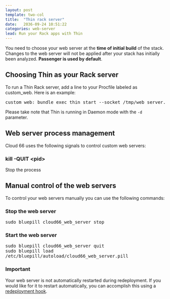 ```yaml
---
layout: post
template: two-col
title:  "Thin rack server"
date:   2036-09-24 10:51:22
categories: web-server
lead: Run your Rack apps with Thin
---
```



<p class="weighted">
    You need to choose your web server at the <strong>time of initial build</strong> of the stack. Changes to the web server will not be applied after your stack has initially been analyzed. <strong>Passenger is used by default</strong>.
</p>

## Choosing Thin as your Rack server
To run a Thin Rack server, add a line to your Procfile labeled as custom&#95;web. Here is an example:

<pre class='terminal'>
custom&#95;web: bundle exec thin start --socket /tmp/web&#95;server.sock --pid /tmp/web&#95;server.pid -e $RACK&#95;ENV -d
</pre>
Please take note that Thin is running in Daemon mode with the `-d` parameter.

## Web server process management
Cloud 66 uses the following signals to control custom web servers:

### kill -QUIT &#60;pid&#62;
Stop the process

## Manual control of the web servers
To control your web servers manually you can use the following commands:

### Stop the web server
<p>
<kbd>
	sudo bluepill cloud66&#95;web&#95;server stop
</kbd>
</p>

### Start the web server
<p>
<kbd>
	sudo bluepill cloud66&#95;web&#95;server quit
</kbd><br/>
<kbd>
	sudo bluepill load /etc/bluepill/autoload/cloud66&#95;web&#95;server.pill
</kbd>
</p>

<div class="notice">
	<h3>Important</h3>
	<p>Your web server is not automatically restarted during redeployment. If you would like for it to restart automatically, you can accomplish this using a <a href='/stack-features/redeployment-hook.html'>redeployment hook</a>.</p>
</div>